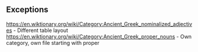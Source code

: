 ## Exceptions
https://en.wiktionary.org/wiki/Category:Ancient_Greek_nominalized_adjectives - Different table layout
https://en.wiktionary.org/wiki/Category:Ancient_Greek_proper_nouns - Own category, own file starting with proper